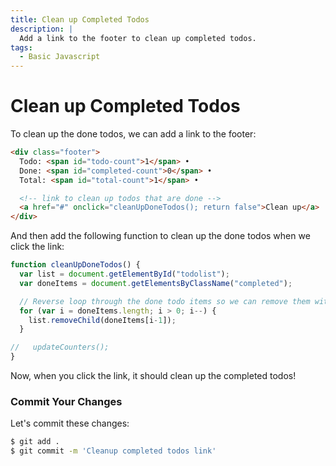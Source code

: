 ```yaml
---
title: Clean up Completed Todos
description: |
  Add a link to the footer to clean up completed todos.
tags:
  - Basic Javascript
---
```


# Clean up Completed Todos

To clean up the done todos, we can add a link to the footer:

```html
<div class="footer">
  Todo: <span id="todo-count">1</span> •
  Done: <span id="completed-count">0</span> •
  Total: <span id="total-count">1</span> •

  <!-- link to clean up todos that are done -->
  <a href="#" onclick="cleanUpDoneTodos(); return false">Clean up</a>
</div>
```

And then add the following function to clean up the done todos when we click
the link:

```javascript
function cleanUpDoneTodos() {
  var list = document.getElementById("todolist");
  var doneItems = document.getElementsByClassName("completed");

  // Reverse loop through the done todo items so we can remove them without changing the index of the remaining items when we remove them
  for (var i = doneItems.length; i > 0; i--) {
    list.removeChild(doneItems[i-1]);
  }

//   updateCounters();
}

```

Now, when you click the link, it should clean up the completed todos!

### Commit Your Changes

Let's commit these changes:

```bash
$ git add .
$ git commit -m 'Cleanup completed todos link'
```
